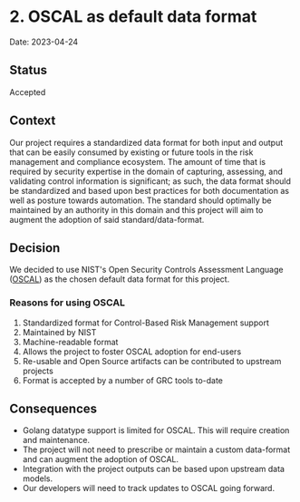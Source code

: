 # 2. OSCAL as default data format

Date: 2023-04-24

## Status

Accepted

## Context

Our project requires a standardized data format for both input and output that can be easily consumed by existing or future tools in the risk management and compliance ecosystem. The amount of time that is required by security expertise in the domain of capturing, assessing, and validating control information is significant; as such, the data format should be standardized and based upon best practices for both documentation as well as posture towards automation. The standard should optimally be maintained by an authority in this domain and this project will aim to augment the adoption of said standard/data-format. 

## Decision

We decided to use NIST's Open Security Controls Assessment Language ([OSCAL](https://pages.nist.gov/OSCAL/)) as the chosen default data format for this project. 

### Reasons for using OSCAL
1. Standardized format for Control-Based Risk Management support
2. Maintained by NIST
3. Machine-readable format
4. Allows the project to foster OSCAL adoption for end-users
5. Re-usable and Open Source artifacts can be contributed to upstream projects
6. Format is accepted by a number of GRC tools to-date 

## Consequences

- Golang datatype support is limited for OSCAL. This will require creation and maintenance.
- The project will not need to prescribe or maintain a custom data-format and can augment the adoption of OSCAL.
- Integration with the project outputs can be based upon upstream data models.
- Our developers will need to track updates to OSCAL going forward. 
